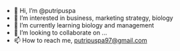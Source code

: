 - 👋 Hi, I’m @putripuspa
- 👀 I’m interested in business, marketing strategy, biology
- 🌱 I’m currently learning biology and management
- 💞️ I’m looking to collaborate on ...
- 📫 How to reach me, putripuspa97@gmail.com

<!---
putripuspa/putripuspa is a ✨ special ✨ repository because its `README.md` (this file) appears on your GitHub profile.
You can click the Preview link to take a look at your changes.
--->

